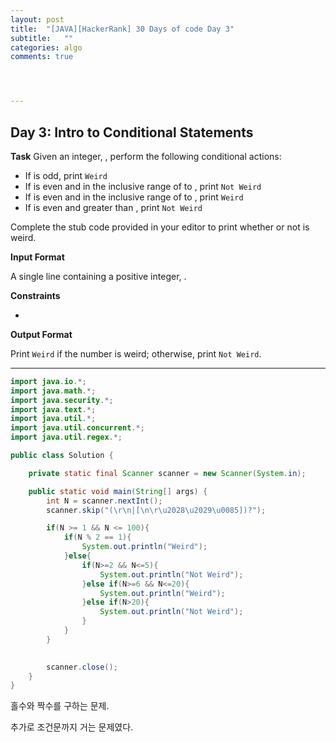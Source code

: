 ```yaml
---
layout: post
title:  "[JAVA][HackerRank] 30 Days of code Day 3"
subtitle:   ""
categories: algo
comments: true




---
```




## Day 3: Intro to Conditional Statements

**Task**
Given an integer, , perform the following conditional actions:

- If  is odd, print `Weird`
- If  is even and in the inclusive range of  to , print `Not Weird`
- If  is even and in the inclusive range of  to , print `Weird`
- If  is even and greater than , print `Not Weird`

Complete the stub code provided in your editor to print whether or not  is weird.

**Input Format**

A single line containing a positive integer, .

**Constraints**

- 

**Output Format**

Print `Weird` if the number is weird; otherwise, print `Not Weird`.



---

~~~java
import java.io.*;
import java.math.*;
import java.security.*;
import java.text.*;
import java.util.*;
import java.util.concurrent.*;
import java.util.regex.*;

public class Solution {

    private static final Scanner scanner = new Scanner(System.in);

    public static void main(String[] args) {
        int N = scanner.nextInt();
        scanner.skip("(\r\n|[\n\r\u2028\u2029\u0085])?");

        if(N >= 1 && N <= 100){
            if(N % 2 == 1){
                System.out.println("Weird");
            }else{
                if(N>=2 && N<=5){
                    System.out.println("Not Weird");
                }else if(N>=6 && N<=20){
                    System.out.println("Weird");
                }else if(N>20){
                    System.out.println("Not Weird");
                }
            }
        }
        

        scanner.close();
    }
}

~~~



홀수와 짝수를 구하는 문제.

추가로 조건문까지 거는 문제였다.